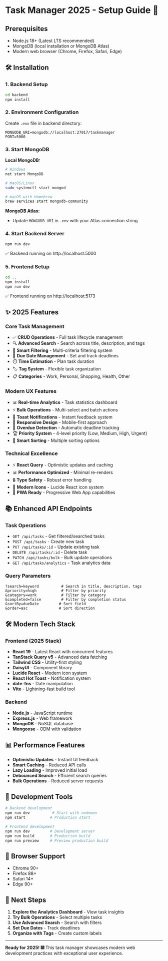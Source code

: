 # Task Manager 2025 - Setup Guide 🚀

## Prerequisites
- Node.js 18+ (Latest LTS recommended)
- MongoDB (local installation or MongoDB Atlas)
- Modern web browser (Chrome, Firefox, Safari, Edge)

## 🛠️ Installation

### 1. Backend Setup

```bash
cd backend
npm install
```

### 2. Environment Configuration

Create `.env` file in backend directory:
```env
MONGODB_URI=mongodb://localhost:27017/taskmanager
PORT=5000
```

### 3. Start MongoDB

**Local MongoDB:**
```bash
# Windows
net start MongoDB

# macOS/Linux
sudo systemctl start mongod

# macOS with Homebrew
brew services start mongodb-community
```

**MongoDB Atlas:**
- Update `MONGODB_URI` in `.env` with your Atlas connection string

### 4. Start Backend Server

```bash
npm run dev
```

✅ Backend running on http://localhost:5000

### 5. Frontend Setup

```bash
cd ..
npm install
npm run dev
```

✅ Frontend running on http://localhost:5173

## ✨ 2025 Features

### Core Task Management
- ✅ **CRUD Operations** - Full task lifecycle management
- 🔍 **Advanced Search** - Search across title, description, and tags
- 🎨 **Smart Filtering** - Multi-criteria filtering system
- 📅 **Due Date Management** - Set and track deadlines
- ⏱️ **Time Estimation** - Plan task duration
- 🏷️ **Tag System** - Flexible task organization
- 📋 **Categories** - Work, Personal, Shopping, Health, Other

### Modern UX Features
- 📊 **Real-time Analytics** - Task statistics dashboard
- ⚡ **Bulk Operations** - Multi-select and batch actions
- 🔔 **Toast Notifications** - Instant feedback system
- 🌌 **Responsive Design** - Mobile-first approach
- 🚨 **Overdue Detection** - Automatic deadline tracking
- 🏆 **Priority System** - 4-level priority (Low, Medium, High, Urgent)
- 🔄 **Smart Sorting** - Multiple sorting options

### Technical Excellence
- ⚡ **React Query** - Optimistic updates and caching
- 📊 **Performance Optimized** - Minimal re-renders
- 🔒 **Type Safety** - Robust error handling
- 🎨 **Modern Icons** - Lucide React icon system
- 📱 **PWA Ready** - Progressive Web App capabilities

## 📚 Enhanced API Endpoints

### Task Operations
- `GET /api/tasks` - Get filtered/searched tasks
- `POST /api/tasks` - Create new task
- `PUT /api/tasks/:id` - Update existing task
- `DELETE /api/tasks/:id` - Delete task
- `PATCH /api/tasks/bulk` - Bulk update operations
- `GET /api/tasks/analytics` - Task analytics data

### Query Parameters
```
?search=keyword          # Search in title, description, tags
&priority=high           # Filter by priority
&category=work           # Filter by category
&completed=false         # Filter by completion status
&sortBy=dueDate         # Sort field
&order=asc              # Sort direction
```

## 🛠️ Modern Tech Stack

### Frontend (2025 Stack)
- **React 19** - Latest React with concurrent features
- **TanStack Query v5** - Advanced data fetching
- **Tailwind CSS** - Utility-first styling
- **DaisyUI** - Component library
- **Lucide React** - Modern icon system
- **React Hot Toast** - Notification system
- **date-fns** - Date manipulation
- **Vite** - Lightning-fast build tool

### Backend
- **Node.js** - JavaScript runtime
- **Express.js** - Web framework
- **MongoDB** - NoSQL database
- **Mongoose** - ODM with validation

## 📊 Performance Features

- **Optimistic Updates** - Instant UI feedback
- **Smart Caching** - Reduced API calls
- **Lazy Loading** - Improved initial load
- **Debounced Search** - Efficient search queries
- **Bulk Operations** - Reduced server requests

## 🔧 Development Tools

```bash
# Backend development
npm run dev          # Start with nodemon
npm start           # Production start

# Frontend development
npm run dev         # Development server
npm run build       # Production build
npm run preview     # Preview production build
```

## 📱 Browser Support

- Chrome 90+
- Firefox 88+
- Safari 14+
- Edge 90+

## 🔮 Next Steps

1. **Explore the Analytics Dashboard** - View task insights
2. **Try Bulk Operations** - Select multiple tasks
3. **Use Advanced Search** - Search with filters
4. **Set Due Dates** - Track deadlines
5. **Organize with Tags** - Create custom labels

---

**Ready for 2025!** 🎆 This task manager showcases modern web development practices with exceptional user experience.